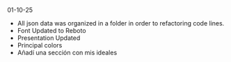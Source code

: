 01-10-25
- All json data was organized in a folder in order to refactoring code lines.
- Font Updated to Reboto
- Presentation Updated
- Principal colors
- Añadí una sección con mis ideales
